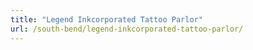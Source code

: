 ```yaml
---
title: "Legend Inkcorporated Tattoo Parlor"
url: /south-bend/legend-inkcorporated-tattoo-parlor/
---
```

